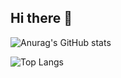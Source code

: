 ## Hi there 👋

![Anurag's GitHub stats](https://github-readme-stats.vercel.app/api?username=LemperorD)

![Top Langs](https://github-readme-stats.vercel.app/api/top-langs/?username=LemperorD)

<!--START_SECTION:waka-->
<!--END_SECTION:waka-->


<!--
**LemperorD/LemperorD** is a ✨ _special_ ✨ repository because its `README.md` (this file) appears on your GitHub profile.

Here are some ideas to get you started:

- 🔭 I’m currently working on ...
- 🌱 I’m currently learning ...
- 👯 I’m looking to collaborate on ...
- 🤔 I’m looking for help with ...
- 💬 Ask me about ...
- 📫 How to reach me: ...
- 😄 Pronouns: ...
- ⚡ Fun fact: ...
-->
